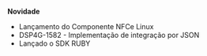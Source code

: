 **Novidade**
- Lançamento do Componente NFCe Linux
- DSP4G-1582 - Implementação de integração por JSON
- Lançado o SDK RUBY
